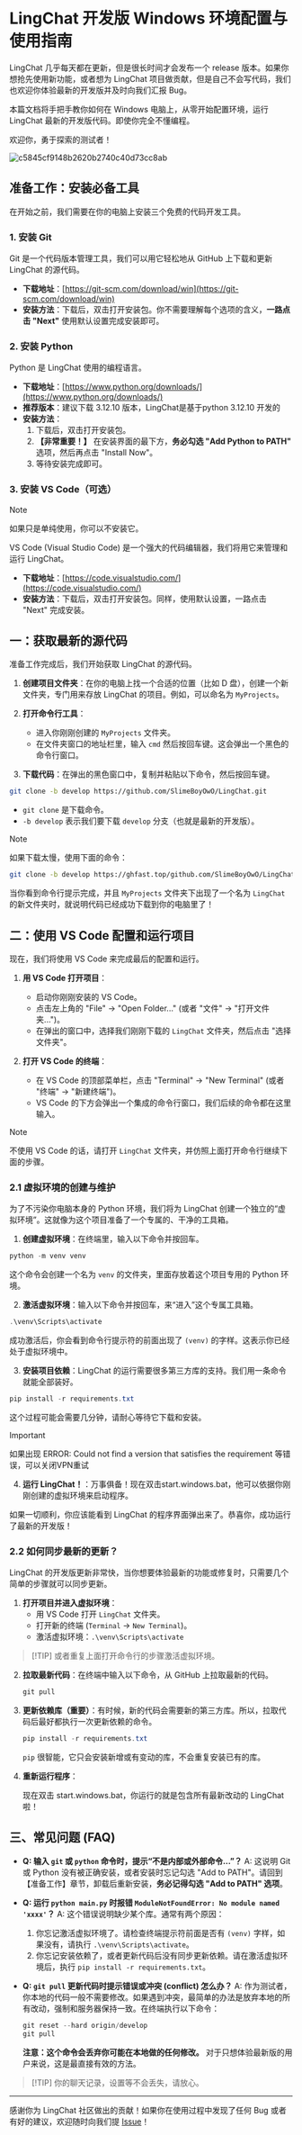 # LingChat 开发版 Windows 环境配置与使用指南

LingChat 几乎每天都在更新，但是很长时间才会发布一个 release 版本。如果你想抢先使用新功能，或者想为 LingChat 项目做贡献，但是自己不会写代码，我们也欢迎你体验最新的开发版并及时向我们汇报 Bug。

本篇文档将手把手教你如何在 Windows 电脑上，从零开始配置环境，运行 LingChat 最新的开发版代码。即使你完全不懂编程。

欢迎你，勇于探索的测试者！

![c5845cf9148b2620b2740c40d73cc8ab](https://github.com/user-attachments/assets/2815cca5-e037-477e-8d18-c1eb385c5deb)

## 准备工作：安装必备工具

在开始之前，我们需要在你的电脑上安装三个免费的代码开发工具。

### 1. 安装 Git

Git 是一个代码版本管理工具，我们可以用它轻松地从 GitHub 上下载和更新 LingChat 的源代码。

- **下载地址**：[https://git-scm.com/download/win](https://git-scm.com/download/win)
- **安装方法**：下载后，双击打开安装包。你不需要理解每个选项的含义，**一路点击 "Next"** 使用默认设置完成安装即可。

### 2. 安装 Python

Python 是 LingChat 使用的编程语言。

- **下载地址**：[https://www.python.org/downloads/](https://www.python.org/downloads/)
- **推荐版本**：建议下载 3.12.10 版本，LingChat是基于python 3.12.10 开发的
- **安装方法**：
    1. 下载后，双击打开安装包。
    2. **【非常重要！】** 在安装界面的最下方，**务必勾选 "Add Python to PATH"** 选项，然后再点击 "Install Now"。
    3. 等待安装完成即可。

### 3. 安装 VS Code（可选）

> [!NOTE]
> 如果只是单纯使用，你可以不安装它。

VS Code (Visual Studio Code) 是一个强大的代码编辑器，我们将用它来管理和运行 LingChat。

- **下载地址**：[https://code.visualstudio.com/](https://code.visualstudio.com/)
- **安装方法**：下载后，双击打开安装包。同样，使用默认设置，一路点击 "Next" 完成安装。

## 一：获取最新的源代码

准备工作完成后，我们开始获取 LingChat 的源代码。

1. **创建项目文件夹**：在你的电脑上找一个合适的位置（比如 D 盘），创建一个新文件夹，专门用来存放 LingChat 的项目。例如，可以命名为 `MyProjects`。

2. **打开命令行工具**：
    - 进入你刚刚创建的 `MyProjects` 文件夹。
    - 在文件夹窗口的地址栏里，输入 `cmd` 然后按回车键。这会弹出一个黑色的命令行窗口。

3. **下载代码**：在弹出的黑色窗口中，复制并粘贴以下命令，然后按回车键。

```bash
git clone -b develop https://github.com/SlimeBoyOwO/LingChat.git
```

- `git clone` 是下载命令。
- `-b develop` 表示我们要下载 `develop` 分支（也就是最新的开发版）。

> [!NOTE]
> 如果下载太慢，使用下面的命令：
>
> ```bash
> git clone -b develop https://ghfast.top/github.com/SlimeBoyOwO/LingChat.git
> ```

当你看到命令行提示完成，并且 `MyProjects` 文件夹下出现了一个名为 `LingChat` 的新文件夹时，就说明代码已经成功下载到你的电脑里了！

## 二：使用 VS Code 配置和运行项目

现在，我们将使用 VS Code 来完成最后的配置和运行。

1. **用 VS Code 打开项目**：
    - 启动你刚刚安装的 VS Code。
    - 点击左上角的 "File" -> "Open Folder..." (或者 "文件" -> "打开文件夹...")。
    - 在弹出的窗口中，选择我们刚刚下载的 `LingChat` 文件夹，然后点击 "选择文件夹"。

2. **打开 VS Code 的终端**：
    - 在 VS Code 的顶部菜单栏，点击 "Terminal" -> "New Terminal" (或者 "终端" -> "新建终端")。
    - VS Code 的下方会弹出一个集成的命令行窗口，我们后续的命令都在这里输入。

> [!NOTE]
> 不使用 VS Code 的话，请打开 `LingChat` 文件夹，并仿照上面打开命令行继续下面的步骤。

### 2.1 虚拟环境的创建与维护

为了不污染你电脑本身的 Python 环境，我们将为 LingChat 创建一个独立的“虚拟环境”。这就像为这个项目准备了一个专属的、干净的工具箱。

1. **创建虚拟环境**：在终端里，输入以下命令并按回车。

```powershell
python -m venv venv
```

这个命令会创建一个名为 `venv` 的文件夹，里面存放着这个项目专用的 Python 环境。

2. **激活虚拟环境**：输入以下命令并按回车，来“进入”这个专属工具箱。

```powershell
.\venv\Scripts\activate
```

成功激活后，你会看到命令行提示符的前面出现了 `(venv)` 的字样。这表示你已经处于虚拟环境中。

3. **安装项目依赖**：LingChat 的运行需要很多第三方库的支持。我们用一条命令就能全部装好。

```powershell
pip install -r requirements.txt
```

这个过程可能会需要几分钟，请耐心等待它下载和安装。

> [!IMPORTANT]
> 如果出现 ERROR: Could not find a version that satisfies the requirement 等错误，可以关闭VPN重试

4. **运行 LingChat！**：万事俱备！现在双击start.windows.bat，他可以依据你刚刚创建的虚拟环境来启动程序。

如果一切顺利，你应该能看到 LingChat 的程序界面弹出来了。恭喜你，成功运行了最新的开发版！

### 2.2 如何同步最新的更新？

LingChat 的开发版更新非常快，当你想要体验最新的功能或修复时，只需要几个简单的步骤就可以同步更新。

1. **打开项目并进入虚拟环境**：
    - 用 VS Code 打开 `LingChat` 文件夹。
    - 打开新的终端 (`Terminal` -> `New Terminal`)。
    - 激活虚拟环境：`.\venv\Scripts\activate`

> [!TIP] 或者重复上面打开命令行的步骤激活虚拟环境。

2. **拉取最新代码**：在终端中输入以下命令，从 GitHub 上拉取最新的代码。

    ```powershell
    git pull
    ```

3. **更新依赖库（重要）**：有时候，新的代码会需要新的第三方库。所以，拉取代码后最好都执行一次更新依赖的命令。

    ```powershell
    pip install -r requirements.txt
    ```

    `pip` 很智能，它只会安装新增或有变动的库，不会重复安装已有的库。

4. **重新运行程序**：

    现在双击 start.windows.bat，你运行的就是包含所有最新改动的 LingChat 啦！

## 三、常见问题 (FAQ)

- **Q: 输入 `git` 或 `python` 命令时，提示“不是内部或外部命令...”？**
    A: 这说明 Git 或 Python 没有被正确安装，或者安装时忘记勾选 "Add to PATH"。请回到【准备工作】章节，卸载后重新安装，**务必记得勾选 "Add to PATH" 选项**。

- **Q: 运行 `python main.py` 时报错 `ModuleNotFoundError: No module named 'xxxx'`？**
    A: 这个错误说明缺少某个库。通常有两个原因：
    1. 你忘记激活虚拟环境了。请检查终端提示符前面是否有 `(venv)` 字样，如果没有，请执行 `.\venv\Scripts\activate`。
    2. 你忘记安装依赖了，或者更新代码后没有同步更新依赖。请在激活虚拟环境后，执行 `pip install -r requirements.txt`。

- **Q: `git pull` 更新代码时提示错误或冲突 (conflict) 怎么办？**
    A: 作为测试者，你本地的代码一般不需要修改。如果遇到冲突，最简单的办法是放弃本地的所有改动，强制和服务器保持一致。在终端执行以下命令：

    ```powershell
    git reset --hard origin/develop
    git pull
    ```

    **注意：这个命令会丢弃你可能在本地做的任何修改。** 对于只想体验最新版的用户来说，这是最直接有效的方法。

> [!TIP] 你的聊天记录，设置等不会丢失，请放心。

---

感谢你为 LingChat 社区做出的贡献！如果你在使用过程中发现了任何 Bug 或者有好的建议，欢迎随时向我们提 [Issue](https://github.com/SlimeBoyOwO/LingChat/issues)！

